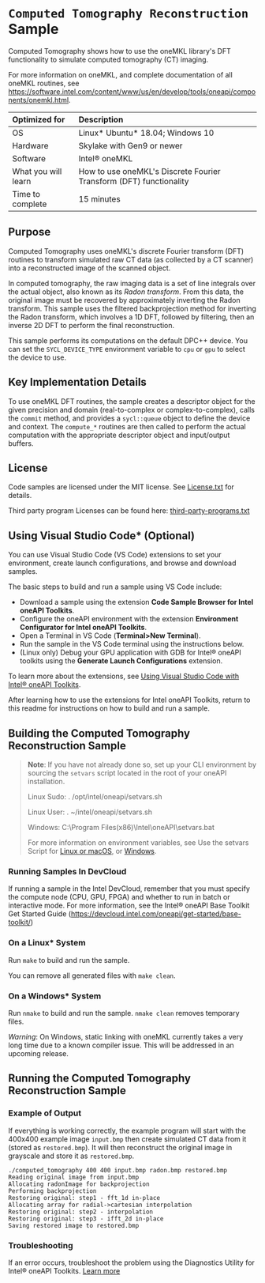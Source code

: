 # `Computed Tomography Reconstruction` Sample

Computed Tomography shows how to use the oneMKL library's DFT functionality to simulate computed tomography (CT) imaging.

For more information on oneMKL, and complete documentation of all oneMKL routines, see https://software.intel.com/content/www/us/en/develop/tools/oneapi/components/onemkl.html.

| Optimized for       | Description
|:---                 |:---
| OS                  | Linux* Ubuntu* 18.04; Windows 10
| Hardware            | Skylake with Gen9 or newer
| Software            | Intel&reg; oneMKL
| What you will learn | How to use oneMKL's Discrete Fourier Transform (DFT) functionality
| Time to complete    | 15 minutes

## Purpose

Computed Tomography uses oneMKL's discrete Fourier transform (DFT) routines to transform simulated raw CT data (as collected by a CT scanner) into a reconstructed image of the scanned object.

In computed tomography, the raw imaging data is a set of line integrals over the actual object, also known as its _Radon transform_. From this data, the original image must be recovered by approximately inverting the Radon transform. This sample uses the filtered backprojection method for inverting the Radon transform, which involves a 1D DFT, followed by filtering, then an inverse 2D DFT to perform the final reconstruction.

This sample performs its computations on the default DPC++ device. You can set the `SYCL_DEVICE_TYPE` environment variable to `cpu` or `gpu` to select the device to use.

## Key Implementation Details

To use oneMKL DFT routines, the sample creates a descriptor object for the given precision and domain (real-to-complex or complex-to-complex), calls the `commit` method, and provides a `sycl::queue` object to define the device and context. The `compute_*` routines are then called to perform the actual computation with the appropriate descriptor object and input/output buffers.

## License

Code samples are licensed under the MIT license. See
[License.txt](https://github.com/oneapi-src/oneAPI-samples/blob/master/License.txt) for details.

Third party program Licenses can be found here: [third-party-programs.txt](https://github.com/oneapi-src/oneAPI-samples/blob/master/third-party-programs.txt)

## Using Visual Studio Code* (Optional)

You can use Visual Studio Code (VS Code) extensions to set your environment, create launch configurations,
and browse and download samples.

The basic steps to build and run a sample using VS Code include:
 - Download a sample using the extension **Code Sample Browser for Intel oneAPI Toolkits**.
 - Configure the oneAPI environment with the extension **Environment Configurator for Intel oneAPI Toolkits**.
 - Open a Terminal in VS Code (**Terminal>New Terminal**).
 - Run the sample in the VS Code terminal using the instructions below.
 - (Linux only) Debug your GPU application with GDB for Intel® oneAPI toolkits using the **Generate Launch Configurations** extension.

To learn more about the extensions, see
[Using Visual Studio Code with Intel® oneAPI Toolkits](https://www.intel.com/content/www/us/en/develop/documentation/using-vs-code-with-intel-oneapi/top.html).

After learning how to use the extensions for Intel oneAPI Toolkits, return to this readme for instructions on how to build and run a sample.

## Building the Computed Tomography Reconstruction Sample

> **Note**: If you have not already done so, set up your CLI
> environment by sourcing  the `setvars` script located in
> the root of your oneAPI installation.
>
> Linux Sudo: . /opt/intel/oneapi/setvars.sh
>
> Linux User: . ~/intel/oneapi/setvars.sh
>
> Windows: C:\Program Files(x86)\Intel\oneAPI\setvars.bat
>
>For more information on environment variables, see Use the setvars Script for [Linux or macOS](https://www.intel.com/content/www/us/en/develop/documentation/oneapi-programming-guide/top/oneapi-development-environment-setup/use-the-setvars-script-with-linux-or-macos.html), or [Windows](https://www.intel.com/content/www/us/en/develop/documentation/oneapi-programming-guide/top/oneapi-development-environment-setup/use-the-setvars-script-with-windows.html).


### Running Samples In DevCloud
If running a sample in the Intel DevCloud, remember that you must specify the compute node (CPU, GPU, FPGA) and whether to run in batch or interactive mode. For more information, see the Intel® oneAPI Base Toolkit Get Started Guide (https://devcloud.intel.com/oneapi/get-started/base-toolkit/)

### On a Linux* System
Run `make` to build and run the sample.

You can remove all generated files with `make clean`.

### On a Windows* System
Run `nmake` to build and run the sample. `nmake clean` removes temporary files.

*Warning*: On Windows, static linking with oneMKL currently takes a very long time due to a known compiler issue. This will be addressed in an upcoming release.

## Running the Computed Tomography Reconstruction Sample

### Example of Output
If everything is working correctly, the example program will start with the 400x400 example image `input.bmp` then create simulated CT data from it (stored as `restored.bmp`). It will then reconstruct the original image in grayscale and store it as `restored.bmp`.

```
./computed_tomography 400 400 input.bmp radon.bmp restored.bmp
Reading original image from input.bmp
Allocating radonImage for backprojection
Performing backprojection
Restoring original: step1 - fft_1d in-place
Allocating array for radial->cartesian interpolation
Restoring original: step2 - interpolation
Restoring original: step3 - ifft_2d in-place
Saving restored image to restored.bmp
```

### Troubleshooting
If an error occurs, troubleshoot the problem using the Diagnostics Utility for Intel® oneAPI Toolkits.
[Learn more](https://www.intel.com/content/www/us/en/develop/documentation/diagnostic-utility-user-guide/top.html)